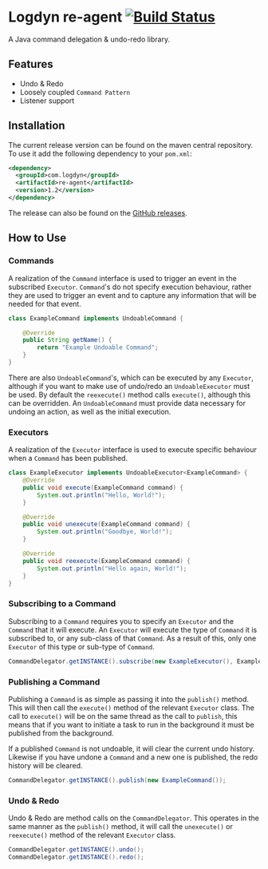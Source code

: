 # Logdyn re-agent [![Build Status](https://travis-ci.org/logdyn/re-agent.svg?branch=master)](https://travis-ci.org/logdyn/re-agent)

A Java command delegation & undo-redo library.

## Features
- Undo & Redo
- Loosely coupled `Command Pattern`
- Listener support

## Installation
The current release version can be found on the maven central repository. To use it add the following dependency to your `pom.xml`:

```xml
<dependency>
  <groupId>com.logdyn</groupId>
  <artifactId>re-agent</artifactId>
  <version>1.2</version>
</dependency>
```

The release can also be found on the [GitHub releases](https://github.com/logdyn/re-agent/releases).

## How to Use

### Commands
A realization of the  `Command` interface is used to trigger an event in the subscribed `Executor`. `Command`'s do not specify execution behaviour, rather they are used to trigger an event and to capture any information that will be needed for that event.

```java
class ExampleCommand implements UndoableCommand {

    @Override
    public String getName() {
        return "Example Undoable Command";
    }
}
```

There are also `UndoableCommand`'s, which can be executed by any `Executor`, although if you want to make use of undo/redo an `UndoableExecutor` must be used. By default the `reexecute()` method calls `execute()`, although this can be overridden. An `UndoableCommand` must provide data necessary for undoing an action, as well as the initial execution.

### Executors
A realization of the `Executor` interface is used to execute specific behaviour when a `Command` has been published.

```java
class ExampleExecutor implements UndoableExecutor<ExampleCommand> {
    @Override
    public void execute(ExampleCommand command) {
        System.out.println("Hello, World!");
    }

    @Override
    public void unexecute(ExampleCommand command) {
        System.out.println("Goodbye, World!");
    }

    @Override
    public void reexecute(ExampleCommand command) {
        System.out.println("Hello again, World!");
    }
}
```

### Subscribing to a Command
Subscribing to a `Command` requires you to specify an `Executor` and the `Command` that it will execute. An `Executor` will execute the type of `Command` it is subscribed to, or any sub-class of that `Command`. As a result of this, only one `Executor` of this type or sub-type of `Command`.

```java
CommandDelegator.getINSTANCE().subscribe(new ExampleExecutor(), ExampleCommand.class);
```

### Publishing a Command
Publishing a `Command` is as simple as passing it into the `publish()` method. This will then call the `execute()` method of the relevant `Executor` class. The call to `execute()` will be on the same thread as the call to `publish`, this means that if you want to initiate a task to run in the background it must be published from the background.

If a published `Command` is not undoable, it will clear the current undo history. Likewise if you have undone a `Command` and a new one is published, the redo history will be cleared.

```java
CommandDelegator.getINSTANCE().publish(new ExampleCommand());
```

### Undo & Redo
Undo & Redo are method calls on the `CommandDelegator`. This operates in the same manner as the `publish()` method, it will  call the `unexecute()` or `reexecute()` method of the relevant `Executor` class.

```java
CommandDelegator.getINSTANCE().undo();
CommandDelegator.getINSTANCE().redo();
```
